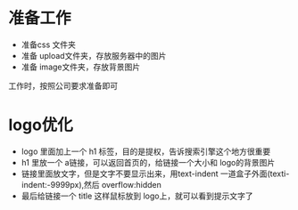 # 准备工作

- 准备css 文件夹 
- 准备 upload文件夹，存放服务器中的图片
- 准备 image文件夹，存放背景图片

工作时，按照公司要求准备即可



# logo优化

- logo 里面加上一个 h1 标签，目的是提权，告诉搜索引擎这个地方很重要
- h1 里放一个 a链接，可以返回首页的，给链接一个大小和 logo的背景图片
- 链接里面放文字，但是文字不要显示出来，用text-indent 一道盒子外面(texti-indent:-9999px),然后 overflow:hidden
- 最后给链接一个 title 这样鼠标放到 logo上，就可以看到提示文字了
